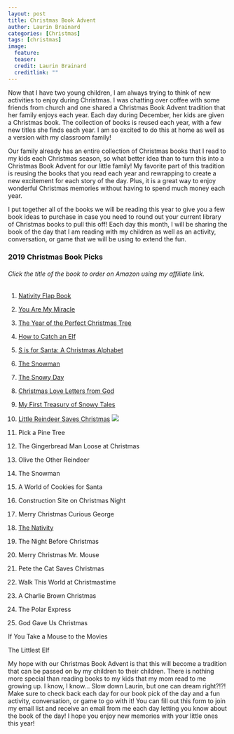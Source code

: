 ```yaml
---
layout: post
title: Christmas Book Advent
author: Laurin Brainard
categories: [Christmas]
tags: [christmas]
image:
  feature: 
  teaser: 
  credit: Laurin Brainard
  creditlink: ""
---
```

Now that I have two young children, I am always trying to think of new activities to enjoy during Christmas. I was chatting over coffee with some friends from church and one shared a Christmas Book Advent tradition that her family enjoys each year. Each day during December, her kids are given a Christmas book. The collection of books is reused each year, with a few new titles she finds each year. I am so excited to do this at home as well as a version with my classroom family!

Our family already has an entire collection of Christmas books that I read to my kids each Christmas season, so what better idea than to turn this into a Christmas Book Advent for our little family! My favorite part of this tradition is reusing the books that you read each year and rewrapping to create a new excitement for each story of the day. Plus, it is a great way to enjoy wonderful Christmas memories without having to spend much money each year. 

I put together all of the books we will be reading this year to give you a few book ideas to purchase in case you need to round out your current library of Christmas books to pull this off! Each day this month, I will be sharing the book of the day that I am reading with my children as well as an activity, conversation, or game that we will be using to extend the fun. 

### 2019 Christmas Book Picks
###### Click the title of the book to order on Amazon using my affiliate link.

1. [Nativity Flap Book](https://amzn.to/2OxpVzx)

2. [You Are My Miracle](https://amzn.to/2OxpYeH)

3. [The Year of the Perfect Christmas Tree](https://amzn.to/2L5ff9p)

4. [How to Catch an Elf](https://amzn.to/2q092UG)

5. [S is for Santa: A Christmas Alphabet](https://amzn.to/2DwoF9K)

6. [The Snowman](https://amzn.to/2DuT08I)

7. [The Snowy Day](https://amzn.to/2RewSrh)

8. [Christmas Love Letters from God](https://amzn.to/2R3hi1j)

9. [My First Treasury of Snowy Tales](https://amzn.to/2q2PXBh)

10. [Little Reindeer Saves Christmas](https://amzn.to/33zDm6g)
<a target="_blank"  href="https://www.amazon.com/gp/product/1784408123/ref=as_li_tl?ie=UTF8&camp=1789&creative=9325&creativeASIN=1784408123&linkCode=as2&tag=theprimarybra-20&linkId=bfb2e6e6be5421a36884a94ae3680112"><img border="0" src="//ws-na.amazon-adsystem.com/widgets/q?_encoding=UTF8&MarketPlace=US&ASIN=1784408123&ServiceVersion=20070822&ID=AsinImage&WS=1&Format=_SL250_&tag=theprimarybra-20" ></a><img src="//ir-na.amazon-adsystem.com/e/ir?t=theprimarybra-20&l=am2&o=1&a=1784408123" width="1" height="1" border="0" alt="" style="border:none !important; margin:0px !important;" />

11. Pick a Pine Tree

12. The Gingerbread Man Loose at Christmas

13. Olive the Other Reindeer

14. The Snowman

15. A World of Cookies for Santa

16. Construction Site on Christmas Night

17. Merry Christmas Curious George

18. [The Nativity](https://amzn.to/2OyrcGQ)

19. The Night Before Christmas

20. Merry Christmas Mr. Mouse

21. Pete the Cat Saves Christmas

22. Walk This World at Christmastime

23. A Charlie Brown Christmas

24. The Polar Express

25. God Gave Us Christmas

If You Take a Mouse to the Movies

The Littlest Elf


My hope with our Christmas Book Advent is that this will become a tradition that can be passed on by my children to their children. There is nothing more special than reading books to my kids that my mom read to me growing up.  I know, I know... Slow down Laurin, but one can dream right?!?! Make sure to check back each day for our book pick of the day and a fun activity, conversation, or game to go with it! You can fill out this form to join my email list and receive an email from me each day letting you know about the book of the day! I hope you enjoy new memories with your little ones this year!